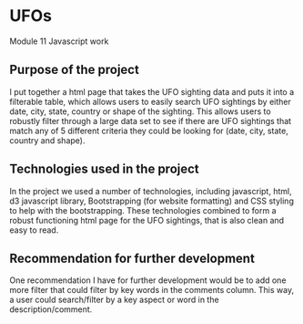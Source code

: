 # UFOs
Module 11 Javascript work
## Purpose of the project
I put together a html page that takes the UFO sighting data and puts it into a filterable table, which allows users to easily search UFO sightings by either date, city, state, country or shape of the sighting. This allows users to robustly filter through a large data set to see if there are UFO sightings that match any of 5 different criteria they could be looking for (date, city, state, country and shape). 
## Technologies used in the project
In the project we used a number of technologies, including javascript, html, d3 javascript library, Bootstrapping (for website formatting) and CSS styling to help with the bootstrapping. These technologies combined to form a robust functioning html page for the UFO sightings, that is also clean and easy to read.
## Recommendation for further development
One recommendation I have for further development would be to add one more filter that could filter by key words in the comments column. This way, a user could search/filter by a key aspect or word in the description/comment.
